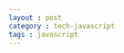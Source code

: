 ```yaml
---
layout : post
category : tech-javascript
tags : javascript
---
```


<html> 
<body> 
<script type="text/javascript"> 
function getCurrentDate(){ 
  var oDate = new Date(); 
	return oDate.getFullYear() + "-" + 
	checkTime((oDate.getMonth() + 1)) + "-" + 
	checkTime(oDate.getDate()) + " " + 
	checkTime(oDate.getHours()) + ":" + 
	checkTime(oDate.getMinutes()) + ":" + 
	checkTime(oDate.getSeconds()); 
} 
//如果小于10则，前面加0 
function checkTime(i){ 
	if(i<10){ 
	return "0" + i; 
	} 
	return i; 
} 

function getWeekDay(){ 
	var aWeekDay = new Array("周日", "周一", "周二", "周三", "周四", "周五", "周六"); 
	return aWeekDay[new Date().getDay()]; 
} 

document.write("现在是 " + getCurrentDate() + " " + getWeekDay()); 
</script> 
<body> 
</html> 
